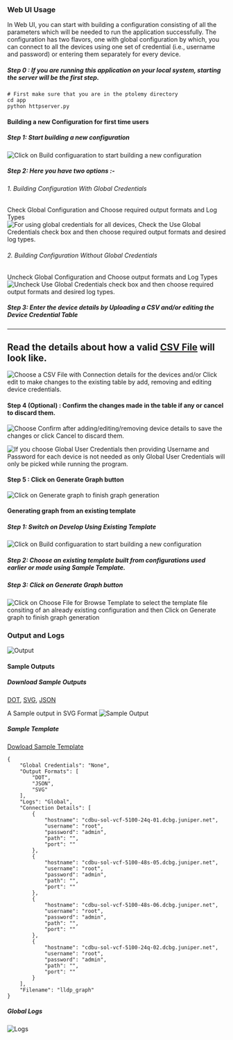### Web UI Usage

In Web UI, you can start with building a configuration consisting of all the parameters which will be needed to run the application successfully. The configuration has two flavors, one with global configuration by which, you can connect to all the devices using one set of credential (i.e., username and password) or entering them separately for every device.

##### Step 0 : If you are running this application on your local system, starting the server will be the first step.
```
# First make sure that you are in the ptolemy directory
cd app
python httpserver.py
```

#### Building a new Configuration for first time users
##### Step 1: Start building a new configuration
![Click on Build configuaration to start building a new configuration](https://github.com/JNPRAutomate/ptolemy/blob/master/demo/screenshots/web-ui/Build_Step1.png)

##### Step 2: Here you have two options :-
###### 1. Building Configuration With Global Credentials
Check Global Configuration and Choose required output formats and Log Types
![For using global credentials for all devices, Check the Use Global Credentials check box and then choose required output formats and desired log types.](https://github.com/JNPRAutomate/ptolemy/blob/master/demo/screenshots/web-ui/Build_Step2_1.png)

###### 2. Building Configuration Without Global Credentials
Uncheck Global Configuration and Choose output formats and Log Types
![Uncheck Use Global Credentials check box and then choose required output formats and desired log types.](https://github.com/JNPRAutomate/ptolemy/blob/master/demo/screenshots/web-ui/Build_Step2_2.png)

##### Step 3: Enter the device details by Uploading a CSV and/or editing the Device Credential Table


---
Read the details about how a valid [CSV File](VALID-CSV.md) will look like.
---

![Choose a CSV File with Connection details for the devices and/or Click edit to make changes to the existing table by add, removing and editing device credentials.](https://github.com/JNPRAutomate/ptolemy/blob/master/demo/screenshots/web-ui/Build_Step3.png)

#### Step 4 (Optional) : Confirm the changes made in the table if any or cancel to discard them.
![Choose Confirm after adding/editing/removing device details to save the changes or click Cancel to discard them.](https://github.com/JNPRAutomate/ptolemy/blob/master/demo/screenshots/web-ui/Build_Step4_1.png)

![If you choose Global User Credentials then providing Username and Password for each device is not needed as only Global User Credentials will only be picked while running the program.](https://github.com/JNPRAutomate/ptolemy/blob/master/demo/screenshots/web-ui/Build_Step4_2.png)

#### Step 5 : Click on Generate Graph button
![Click on Generate graph to finish graph generation](https://github.com/JNPRAutomate/ptolemy/blob/master/demo/screenshots/web-ui/Build_Step5.png)



#### Generating graph from an existing template
##### Step 1: Switch on Develop Using Existing Template
![Click on Build configuaration to start building a new configuration](https://github.com/JNPRAutomate/ptolemy/blob/master/demo/screenshots/web-ui/Template_Step1.png)

##### Step 2: Choose an existing template built from configurations used earlier or made using Sample Template.

##### Step 3: Click on Generate Graph button
![Click on Choose File for Browse Template to select the template file consiting of an already existing configuration and then Click on Generate graph to finish graph generation](https://github.com/JNPRAutomate/ptolemy/blob/master/demo/screenshots/web-ui/Template_Step2and3.png)



### Output and Logs
![Output](https://github.com/JNPRAutomate/ptolemy/blob/master/demo/screenshots/web-ui/Output_1.png)

#### Sample Outputs

##### Download Sample Outputs
[DOT](https://github.com/JNPRAutomate/ptolemy/blob/master/demo/output/SampleOutput.dot), [SVG](https://github.com/JNPRAutomate/ptolemy/blob/master/demo/output/SampleOutput.svg), [JSON](https://github.com/JNPRAutomate/ptolemy/blob/master/demo/output/SampleOutput.json)

A Sample output in SVG Format
![Sample Output](https://github.com/JNPRAutomate/ptolemy/blob/master/demo/output/SampleOutput.png)

##### Sample Template

[Dowload Sample Template](https://github.com/JNPRAutomate/ptolemy/blob/master/demo/output/SampleTemplate.ptpl)

```
{
	"Global Credentials": "None",
	"Output Formats": [
		"DOT",
		"JSON",
		"SVG"
	],
	"Logs": "Global",
	"Connection Details": [
		{
			"hostname": "cdbu-sol-vcf-5100-24q-01.dcbg.juniper.net",
			"username": "root",
			"password": "admin",
			"path": "",
			"port": ""
		},
		{
			"hostname": "cdbu-sol-vcf-5100-48s-05.dcbg.juniper.net",
			"username": "root",
			"password": "admin",
			"path": "",
			"port": ""
		},
		{
			"hostname": "cdbu-sol-vcf-5100-48s-06.dcbg.juniper.net",
			"username": "root",
			"password": "admin",
			"path": "",
			"port": ""
		},
		{
			"hostname": "cdbu-sol-vcf-5100-24q-02.dcbg.juniper.net",
			"username": "root",
			"password": "admin",
			"path": "",
			"port": ""
		}
	],
	"Filename": "lldp_graph"
}
```


##### Global Logs
![Logs](https://github.com/JNPRAutomate/ptolemy/blob/master/demo/screenshots/web-ui/Output_2.png)

